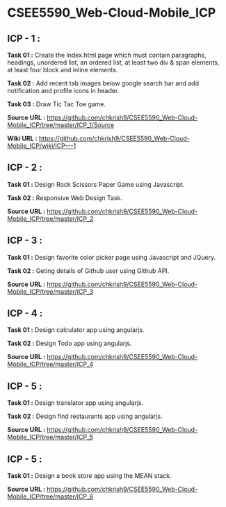 # CSEE5590_Web-Cloud-Mobile_ICP

## ICP - 1 :

**Task 01 :** Create the index.html page which must contain paragraphs, headings, unordered list, an ordered list, at least two div & span elements, at least four block and inline elements.

**Task 02 :**  Add recent tab images below google search bar and add notification and profile icons in header.

**Task 03 :** Draw Tic Tac Toe game.

**Source URL :** https://github.com/chkrish9/CSEE5590_Web-Cloud-Mobile_ICP/tree/master/ICP_1/Source

**Wiki URL :** https://github.com/chkrish9/CSEE5590_Web-Cloud-Mobile_ICP/wiki/ICP---1

## ICP - 2 :

**Task 01 :** Design Rock Scissors Paper Game using Javascript.

**Task 02 :** Responsive Web Design Task.

**Source URL :** https://github.com/chkrish9/CSEE5590_Web-Cloud-Mobile_ICP/tree/master/ICP_2

## ICP - 3 :

**Task 01 :** Design favorite color picker page using Javascript and JQuery.

**Task 02 :** Geting details of Github user using Github API.

**Source URL :** https://github.com/chkrish9/CSEE5590_Web-Cloud-Mobile_ICP/tree/master/ICP_3

## ICP - 4 :

**Task 01 :** Design calculator app using angularjs.

**Task 02 :** Design Todo app using angularjs.

**Source URL :** https://github.com/chkrish9/CSEE5590_Web-Cloud-Mobile_ICP/tree/master/ICP_4

## ICP - 5 :

**Task 01 :** Design translator app using angularjs.

**Task 02 :** Design find restaurants app using angularjs.

**Source URL :** https://github.com/chkrish9/CSEE5590_Web-Cloud-Mobile_ICP/tree/master/ICP_5

## ICP - 5 :

**Task 01 :** Design a book store app using the MEAN stack.

**Source URL :** https://github.com/chkrish9/CSEE5590_Web-Cloud-Mobile_ICP/tree/master/ICP_6
